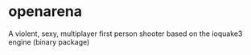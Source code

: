 # openarena
A violent, sexy, multiplayer first person shooter based on the ioquake3 engine (binary package)
